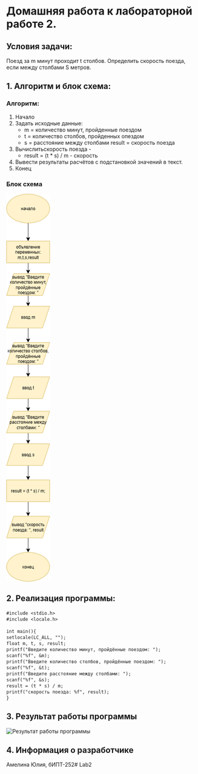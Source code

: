 # Домашняя работа к лабораторной работе 2.
## Условия задачи:
Поезд за m минут проходит t столбов. Определить скорость поезда, если между столбами S метров.
## 1. Алгоритм и блок схема:
### Алгоритм:
1. Начало
2. Задать исходные данные:
   - m = количество минут, пройденные поездом
   - t = количество столбов, пройденных опездом
   - s = расстояние между столбами
  result =  скорость поезда
3. Вычислитьскорость поезда - 
   - result = (t * s) / m - скорость 
4. Вывести результаты расчётов с подстановкой значений в текст.
5. Конец

### Блок схема
![Блок схема алгоритма](lab3.drawio.png)
## 2. Реализация программы:
    #include <stdio.h>
    #include <locale.h>

    int main(){
    setlocale(LC_ALL, "");
    float m, t, s, result;
    printf("Введите количество минут, пройдённые поездом: ");
    scanf("%f", &m);
    printf("Введите количество столбов, пройдённые поездом: ");
    scanf("%f", &t); 
    printf("Введите расстояние между столбами: ");
    scanf("%f", &s);
    result = (t * s) / m;
    printf("скорость поезда: %f", result);
    }
## 3. Результат работы программы
![Результат работы программы](image.png)
## 4. Информация о разработчике
Амелина Юлия, бИПТ-252# Lab2
